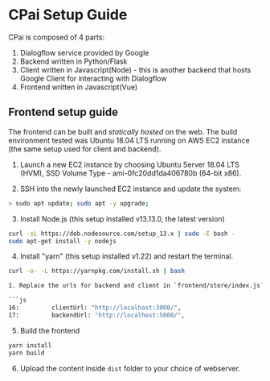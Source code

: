 # CPai Setup Guide

CPai is composed of 4 parts:

1. Dialogflow service provided by Google
2. Backend written in Python/Flask
3. Client written in Javascript(Node) - this is another backend that hosts Google Client for interacting with Dialogflow
4. Frontend written in Javascript(Vue)

## Frontend setup guide

The frontend can be built and _statically hosted_ on the web. The build environment tested was Ubuntu 18.04 LTS running on AWS EC2 instance (the same setup used for client and backend).

1. Launch a new EC2 instance by choosing Ubuntu Server 18.04 LTS (HVM), SSD Volume Type - ami-0fc20dd1da406780b (64-bit x86).

2. SSH into the newly launched EC2 instance and update the system:

```sh
> sudo apt update; sudo apt -y upgrade;
```

3. Install Node.js (this setup installed v13.13.0, the latest version)

```sh
curl -sL https://deb.nodesource.com/setup_13.x | sudo -E bash -
sudo apt-get install -y nodejs
```

4. Install "yarn" (this setup installed v1.22) and restart the terminal.

````sh
curl -o- -L https://yarnpkg.com/install.sh | bash

1. Replace the urls for backend and client in `frontend/store/index.js`:

```js
16:         clientUrl: "http://localhost:3000/",
17:         backendUrl: "http://localhost:5000/",
````

5. Build the frontend

```sh
yarn install
yarn build
```

6. Upload the content inside `dist` folder to your choice of webserver.
